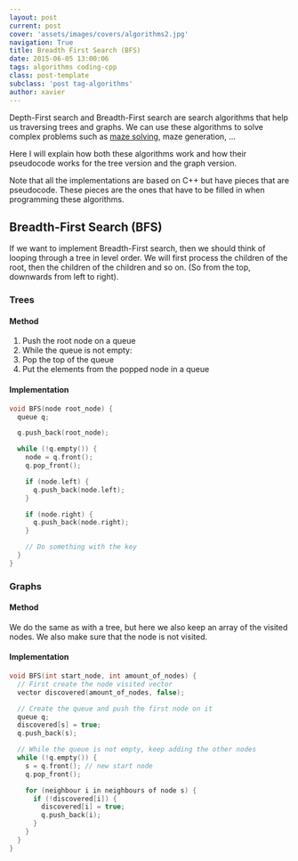 ```yaml
---
layout: post
current: post
cover: 'assets/images/covers/algorithms2.jpg'
navigation: True
title: Breadth First Search (BFS)
date: 2015-06-05 13:00:06
tags: algorithms coding-cpp
class: post-template
subclass: 'post tag-algorithms'
author: xavier
---
```


Depth-First search and Breadth-First search are search algorithms that help us traversing trees and graphs. We can use these algorithms to solve complex problems such as [maze solving](http://desple.com/post/118014845597/solving-a-maze-with-perl), maze generation, ...

Here I will explain how both these algorithms work and how their pseudocode works for the tree version and the graph version.

Note that all the implementations are based on C++ but have pieces that are pseudocode. These pieces are the ones that have to be filled in when programming these algorithms.

## Breadth-First Search (BFS)

If we want to implement Breadth-First search, then we should think of looping through a tree in level order. We will first process the children of the root, then the children of the children and so on. (So from the top, downwards from left to right).

### Trees

#### Method

1. Push the root node on a queue
2. While the queue is not empty:
1. Pop the top of the queue
2. Put the elements from the popped node in a queue

#### Implementation

```cpp
void BFS(node root_node) {
  queue q;

  q.push_back(root_node);

  while (!q.empty()) {
    node = q.front();
    q.pop_front();

    if (node.left) {
      q.push_back(node.left);
    }

    if (node.right) {
      q.push_back(node.right);
    }

    // Do something with the key
  }
}
```

### Graphs

#### Method

We do the same as with a tree, but here we also keep an array of the visited nodes. We also make sure that the node is not visited.

#### Implementation

```cpp
void BFS(int start_node, int amount_of_nodes) {
  // First create the node visited vector
  vector discovered(amount_of_nodes, false);

  // Create the queue and push the first node on it
  queue q;
  discovered[s] = true;
  q.push_back(s);

  // While the queue is not empty, keep adding the other nodes
  while (!q.empty()) {
    s = q.front(); // new start node
    q.pop_front();

    for (neighbour i in neighbours of node s) {
      if (!discovered[i]) {
        discovered[i] = true;
        q.push_back(i);
      }
    }
  }
}
```
